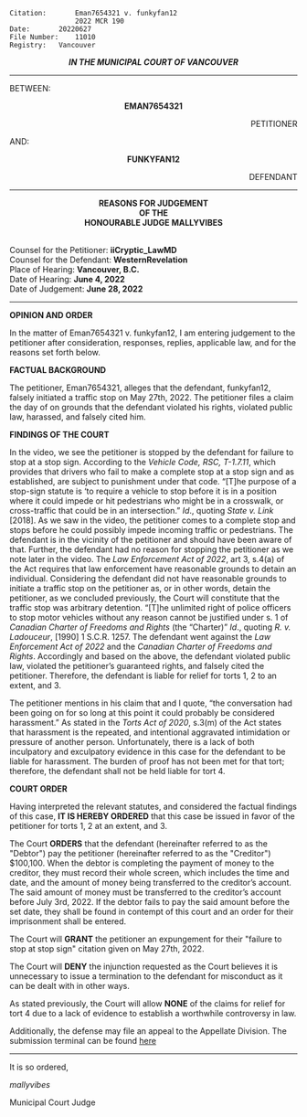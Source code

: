 	Citation:       Eman7654321 v. funkyfan12
                	2022 MCR 190
	Date:		20220627
	File Number:	11010
	Registry:	Vancouver

<p align="center"><b><i>
				IN THE MUNICIPAL COURT OF VANCOUVER
</b></i>

---

BETWEEN:
<p align="center"><b>		EMAN7654321			</b>
<p align="right">		PETITIONER
<p>				AND:
<p align="center"><b>		FUNKYFAN12			</b>
<p align="right">		DEFENDANT

---
	
<p align="center"><b>		
				REASONS FOR JUDGEMENT
<br>				OF THE
<br>				HONOURABLE JUDGE MALLYVIBES

</b>

<br>				Counsel for the Petitioner: **iiCryptic_LawMD**
<br>				Counsel for the Defendant: **WesternRevelation**
<br>				Place of Hearing: **Vancouver, B.C.**
<br>				Date of Hearing: **June 4, 2022**
<br>				Date of Judgement: **June 28, 2022**

---
	
**OPINION AND ORDER**
	
In the matter of Eman7654321 v. funkyfan12, I am entering judgement to the petitioner after consideration, responses, replies, applicable law, and for the reasons set forth below.
	
**FACTUAL BACKGROUND**
	
The petitioner, Eman7654321, alleges that the defendant, funkyfan12, falsely initiated a traffic stop on May 27th, 2022. The petitioner files a claim the day of on grounds that the defendant violated his rights, violated public law, harassed, and falsely cited him. 
	
**FINDINGS OF THE COURT**
	
In the video, we see the petitioner is stopped by the defendant for failure to stop at a stop sign. According to the _Vehicle Code, RSC, T-1.7.11_, which provides that drivers who fail to make a complete stop at a stop sign and as established, are subject to punishment under that code. “[T]he purpose of a stop-sign statute is ‘to require a vehicle to stop before it is in a position where it could impede or hit pedestrians who might be in a crosswalk, or cross-traffic that could be in an intersection.” _Id_., quoting _State v. Link_ [2018]. As we saw in the video, the petitioner comes to a complete stop and stops before he could possibly impede incoming traffic or pedestrians. The defendant is in the vicinity of the petitioner and should have been aware of that. Further, the defendant had no reason for stopping the petitioner as we note later in the video. The _Law Enforcement Act of 2022_, art 3, s.4(a) of the Act requires that law enforcement have reasonable grounds to detain an individual. Considering the defendant did not have reasonable grounds to initiate a traffic stop on the petitioner as, or in other words, detain the petitioner, as we concluded previously, the Court will constitute that the traffic stop was arbitrary detention. “[T]he unlimited right of police officers to stop motor vehicles without any reason cannot be justified under s. 1 of _Canadian Charter of Freedoms and Rights_ (the “Charter)” _Id_., quoting _R. v. Ladouceur_, [1990] 1 S.C.R. 1257. The defendant went against the _Law Enforcement Act of 2022_ and the _Canadian Charter of Freedoms and Rights_. Accordingly and based on the above, the defendant violated public law, violated the petitioner’s guaranteed rights, and falsely cited the petitioner. Therefore, the defendant is liable for relief for torts 1, 2 to an extent, and 3.

The petitioner mentions in his claim that and I quote, “the conversation had been going on for so long at this point it could probably be considered harassment.” As stated in the _Torts Act of 2020_, s.3(m) of the Act states that harassment is the repeated, and intentional aggravated intimidation or pressure of another person. Unfortunately, there is a lack of both inculpatory and exculpatory evidence in this case for the defendant to be liable for harassment. The burden of proof has not been met for that tort; therefore, the defendant shall not be held liable for tort 4. 

**COURT ORDER**
	
Having interpreted the relevant statutes, and considered the factual findings of this case, **IT IS HEREBY ORDERED** that this case be issued in favor of the petitioner for torts 1, 2 at an extent, and 3. 
	
The Court **ORDERS** that the defendant (hereinafter referred to as the "Debtor") pay the petitioner (hereinafter referred to as the "Creditor") $100,100. When the debtor is completing the payment of money to the creditor, they must record their whole screen, which includes the time and date, and the amount of money being transferred to the creditor’s account. The said amount of money must be transferred to the creditor’s account before July 3rd, 2022. If the debtor fails to pay the said amount before the set date, they shall be found in contempt of this court and an order for their imprisonment shall be entered.
	
The Court will **GRANT** the petitioner an expungement for their "failure to stop at stop sign" citation given on May 27th, 2022. 
	
The Court will **DENY** the injunction requested as the Court believes it is unnecessary to issue a termination to the defendant for misconduct as it can be dealt with in other ways.
	
As stated previously, the Court will allow **NONE** of the claims for relief for tort 4 due to a lack of evidence to establish a worthwhile controversy in law.
	
Additionally, the defense may file an appeal to the Appellate Division. The submission terminal can be found [here](https://forms.gle/zeSQ6nWaUqJUkahz9)
	
---

It is so ordered,

*mallyvibes*

Municipal Court Judge
